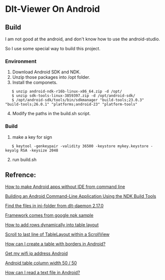 # Dlt-Viewer On Android

## Build
I am not good at the android, and don't know how to use the android-studio.

So I use some special way to build this project.

### Environment
1. Download Android SDK and NDK.
2. Unzip those packages into /opt folder.
3. Install the componets.
```(base)
   $ unzip android-ndk-r16b-linux-x86_64.zip -d /opt/
   $ unzip sdk-tools-linux-3859397.zip -d /opt/android-sdk/
   $ /opt/android-sdk/tools/bin/sdkmanager "build-tools;23.0.3" "build-tools;26.0.1" "platforms;android-23" "platform-tools"
```
4. Modify the paths in the build.sh script.

### Build
1. make a key for sign
```(shell)
   $ keytool -genkeypair -validity 36500 -keystore mykey.keystore -keyalg RSA -keysize 2048
```
2. run build.sh

## Refrence:

[How to make Android apps without IDE from command line](https://medium.com/@authmane512/how-to-build-an-apk-from-command-line-without-ide-7260e1e22676)

[Building an Android Command-Line Application Using the NDK Build Tools](https://software.intel.com/en-us/articles/building-an-android-command-line-application-using-the-ndk-build-tools)

[Find the files in jni-folder from dlt-daemon 2.17.0](https://github.com/GENIVI/dlt-daemon)

[Framework comes from google npk sample](https://github.com/googlesamples/android-ndk/tree/master/hello-jniCallback)

[How to add rows dynamically into table layout](https://stackoverflow.com/questions/5183968/how-to-add-rows-dynamically-into-table-layout)

[Scroll to last line of TableLayout within a ScrollView](https://stackoverflow.com/questions/3087877/scroll-to-last-line-of-tablelayout-within-a-scrollview)

[How can I create a table with borders in Android?](https://stackoverflow.com/questions/2108456/how-can-i-create-a-table-with-borders-in-android)

[Get my wifi ip address Android](https://stackoverflow.com/questions/16730711/get-my-wifi-ip-address-android)

[Android table column width 50 / 50](https://stackoverflow.com/questions/22383932/android-table-column-width-50-50)

[How can I read a text file in Android?](https://stackoverflow.com/questions/12421814/how-can-i-read-a-text-file-in-android)
